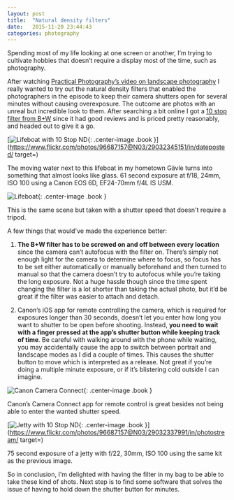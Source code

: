 ```yaml
---
layout: post
title:  "Natural density filters"
date:   2015-11-20 23:44:43
categories: photography
---
```

Spending most of my life looking at one screen or another, I’m trying to cultivate hobbies that doesn’t require a display most of the time, such as photography. 

After watching [Practical Photography’s video on landscape photography](https://www.youtube.com/watch?v=aJsMUBKQUy0) I really wanted to try out the natural density filters that enabled the photographers in the episode to keep their camera shutters open for several minutes without causing overexposure. The outcome are photos with an unreal but incredible look to them. After searching a bit online I got a [10 stop filter from B+W](https://www.bhphotovideo.com/c/product/752928-REG/B_W_1066186_77mm_110_Solid_Neutral.html/prm/alsVwDtl) since it had good reviews and is priced pretty reasonably, and headed out to give it a go.

[![Lifeboat with 10 Stop ND](https://c8.staticflickr.com/8/7582/29032345151_4309915af8_k.jpg "Lifeboat with 10 Stop ND"){: .center-image .book }](https://www.flickr.com/photos/96687157@N03/29032345151/in/dateposted/ target=)

The moving water next to this lifeboat in my hometown Gävle turns into something that almost looks like glass. 61 second exposure at f/18, 24mm, ISO 100 using a Canon EOS 6D, EF24-70mm f/4L IS USM. 

![Lifeboat](http://i.imgur.com/DshCUdS.jpg "Lifeboat"){: .center-image .book }

This is the same scene but taken with a shutter speed that doesn't require a tripod. 

A few things that would've made the experience better:

1. **The B+W filter has to be screwed on and off between every location** since the camera can’t autofocus with the filter on. There’s simply not enough light for the camera to determine where to focus, so focus has to be set either automatically or manually beforehand and then turned to manual so that the camera doesn’t try to autofocus while you’re taking the long exposure. Not a huge hassle though since the time spent changing the filter is a lot shorter than taking the actual photo, but it’d be great if the filter was easier to attach and detach. 

2. Canon’s iOS app for remote controlling the camera, which is required for exposures longer than 30 seconds, doesn’t let you enter how long you want to shutter to be open before shooting. Instead, **you need to wait with a finger pressed at the app’s shutter button while keeping track of time**. Be careful with walking around with the phone while waiting, you may accidentally cause the app to switch between portrait and landscape modes as I did a couple of times. This causes the shutter button to move which is interpreted as a release. Not great if you’re doing a multiple minute exposure, or if it’s blistering cold outside I can imagine.

![Canon Camera Connect](http://i.imgur.com/Ey63V12.jpg "Canon Camera Connect"){: .center-image .book }

Canon’s Camera Connect app for remote control is great besides not being able to enter the wanted shutter speed. 

[![Jetty with 10 Stop ND](https://c8.staticflickr.com/9/8883/29032337991_0c85ab6816_k.jpg){: .center-image .book }](https://www.flickr.com/photos/96687157@N03/29032337991/in/photostream/ target=)

75 second exposure of a jetty with f/22, 30mm, ISO 100 using the same kit as the previous image.

So in conclusion, I'm delighted with having the filter in my bag to be able to take these kind of shots. Next step is to find some software that solves the issue of having to hold down the shutter button for minutes. 